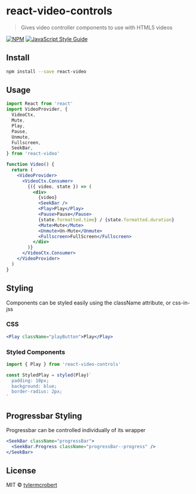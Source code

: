 # react-video-controls

> Gives video controller components to use with HTML5 videos

[![NPM](https://img.shields.io/npm/v/react-video.svg)](https://www.npmjs.com/package/react-video) [![JavaScript Style Guide](https://img.shields.io/badge/code_style-standard-brightgreen.svg)](https://standardjs.com)

## Install

```bash
npm install --save react-video
```

## Usage

```jsx
import React from 'react'
import VideoProvider, {
  VideoCtx,
  Mute,
  Play,
  Pause,
  Unmute,
  Fullscreen,
  SeekBar,
} from 'react-video'

function Video() {
  return (
    <VideoProvider>
      <VideoCtx.Consumer>
        {({ video, state }) => (
          <div>
            {video}
            <SeekBar />
            <Play>Play</Play>
            <Pause>Pause</Pause>
            {state.formatted.time} / {state.formatted.duration}
            <Mute>Mute</Mute>
            <Unmute>Un-Mute</Unmute>
            <Fullscreen>FullScreen</Fullscreen>
          </div>
        )}
      </VideoCtx.Consumer>
    </VideoProvider>
  )
}
```

## Styling

Components can be styled easily using the className attribute, or css-in-jss

### CSS

```jsx
<Play className="playButton">Play</Play>
```

### Styled Components

```jsx
import { Play } from 'react-video-controls'

const StyledPlay = styled(Play)`
  padding: 10px;
  background: blue;
  border-radius: 2px;
`

```

## Progressbar Styling
Progressbar can be controlled individually of its wrapper

```jsx
<SeekBar className="progressBar">
  <SeekBar.Progress className="progressBar--progress" />
</SeekBar>
```

## License

MIT © [tylermcrobert](https://github.com/tylermcrobert)
